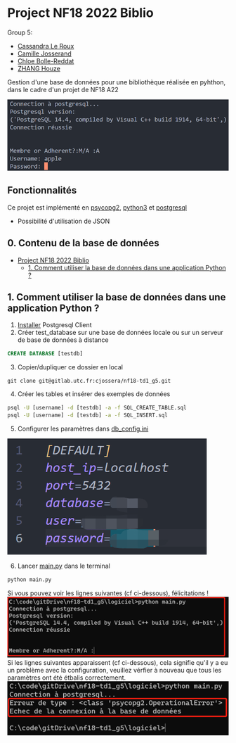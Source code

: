 # Project NF18 2022 Biblio

Group 5:
- [Cassandra Le Roux](https://gitlab.utc.fr/lerouxca)
- [Camille Josserand](https://gitlab.utc.fr/cjossera) 
- [Chloe Bolle-Reddat](https://gitlab.utc.fr/cbollere)
- [ZHANG Houze](https://github.com/HouzeZHANG)

Gestion d'une base de données pour une bibliothèque réalisée en pyhthon, dans le cadre d'un projet de NF18 A22

![Interactive library management system based on psycopg2 and python](doc/img/welcome.png)

## Fonctionnalités <!-- omit in toc -->

Ce projet est implémenté en [psycopg2](https://github.com/fuergaosi233/wechat-chatgpthttps://www.psycopg.org/docs/), [python3](https://www.python.org/downloads/) et [postgresql](https://www.postgresql.org/)

- Possibilité d'utilisation de JSON

## 0. Contenu de la base de données <!-- omit in toc -->

- [Project NF18 2022 Biblio](#project-nf18-2022-biblio)
  - [1. Comment utiliser la base de données dans une application Python ?](#1-comment-utiliser-la-base-de-données-dans-une-application-python-)

## 1. Comment utiliser la base de données dans une application Python ?

1. [Installer](https://www.postgresql.org/download/) Postgresql Client
2. Créer test_database sur une base de données locale ou sur un serveur de base de données à distance
```sql
CREATE DATABASE [testdb]
```
3. Copier/dupliquer ce dossier en local
```git
git clone git@gitlab.utc.fr:cjossera/nf18-td1_g5.git
```
4. Créer les tables et insérer des exemples de données
```cmd
psql -U [username] -d [testdb] -a -f SQL_CREATE_TABLE.sql
psql -U [username] -d [testdb] -a -f SQL_INSERT.sql
```
5. Configurer les paramètres dans [db_config.ini](.\logiciel\conf\db_config.ini)

![params of connection](doc/img/params.png)

6. Lancer [main.py](logiciel/main.py) dans le terminal
```cmd
python main.py
```
Si vous pouvez voir les lignes suivantes (cf ci-dessous), félicitations !
![connect successfully](doc/img/connect.png)
Si les lignes suivantes apparaissent (cf ci-dessous), cela signifie qu'il y a eu un problème avec la configuration, veuillez vérfier à nouveau que tous les paramètres ont été étbalis correctement.
![connect failure](doc/img/connectfailure.png)
